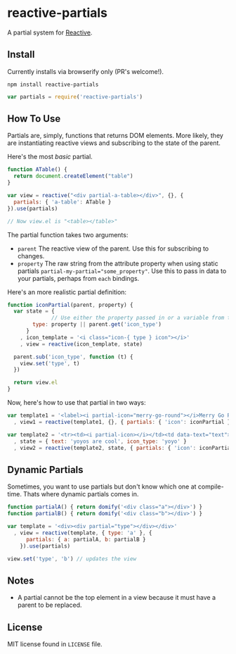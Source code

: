 reactive-partials
=================

A partial system for [Reactive](https://github.com/component/reactive).

## Install

Currently installs via browserify only (PR's welcome!).

```
npm install reactive-partials
```

```javascript
var partials = require('reactive-partials')
```

## How To Use

Partials are, simply, functions that returns DOM elements. More likely, they are instantiating reactive views and subscribing to the state of the parent.

Here's the most _basic_ partial.

```javascript
function ATable() {
  return document.createElement("table")
}

var view = reactive("<div partial-a-table></div>", {}, {
  partials: { 'a-table': ATable }
}).use(partials)

// Now view.el is "<table></table>"
```

The partial function takes two arguments:
- `parent` The reactive view of the parent. Use this for subscribing to changes.
- `property` The raw string from the attribute property when using static partials `partial-my-partial="some_property"`. Use this to pass in data to your partials, perhaps from `each` bindings.

Here's an more realistic partial definition:

```javascript
function iconPartial(parent, property) {
  var state = {
              // Use either the property passed in or a variable from the above view
        type: property || parent.get('icon_type')
      }
    , icon_template = '<i class="icon-{ type } icon"></i>'
    , view = reactive(icon_template, state)

  parent.sub('icon_type', function (t) {
    view.set('type', t)
  })

  return view.el
}
```

Now, here's how to use that partial in two ways:

```javascript
var template1 = '<label><i partial-icon="merry-go-round"></i>Merry Go Rounds!</label>'
  , view1 = reactive(template1, {}, { partials: { 'icon': iconPartial } }).use(partials)

var template2 = '<tr><td><i partial-icon></i></td><td data-text="text"></td></tr>'
  , state = { text: 'yoyos are cool', icon_type: 'yoyo' }
  , view2 = reactive(template2, state, { partials: { 'icon': iconPartial } }).use(partials)
```

## Dynamic Partials

Sometimes, you want to use partials but don't know which one at compile-time. Thats where dynamic partials comes in.

```javascript
function partialA() { return domify('<div class="a"></div>') }
function partialB() { return domify('<div class="b"></div>') }

var template = '<div><div partial="type"></div></div>'
  , view = reactive(template, { type: 'a' }, {
      partials: { a: partialA, b: partialB }
    }).use(partials)

view.set('type', 'b') // updates the view
```

## Notes

- A partial cannot be the top element in a view because it must have a parent to be replaced.

## License

MIT license found in `LICENSE` file.
